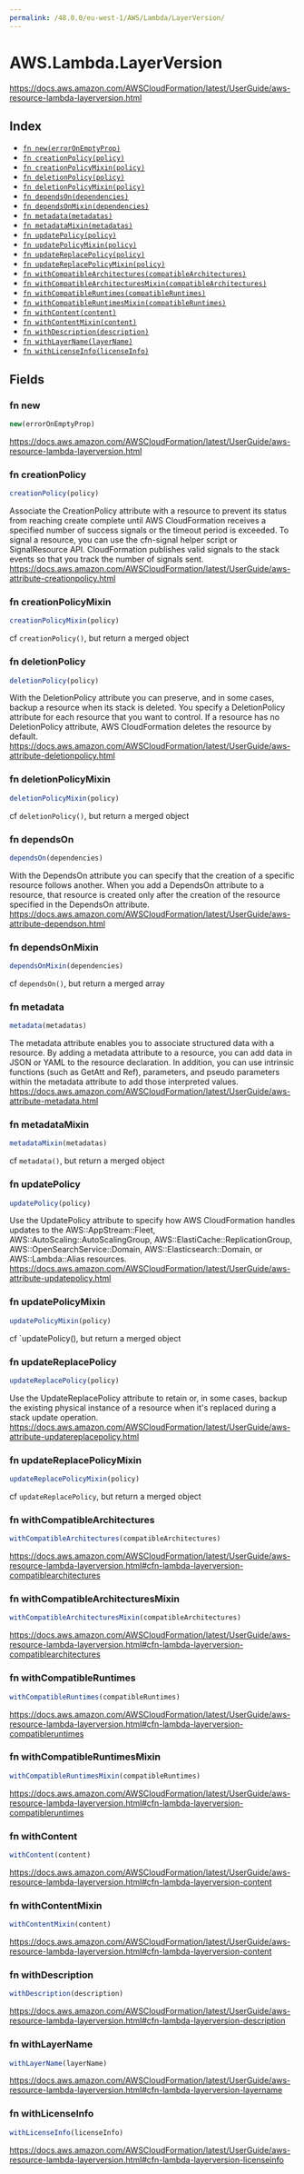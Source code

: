 ```yaml
---
permalink: /48.0.0/eu-west-1/AWS/Lambda/LayerVersion/
---
```


# AWS.Lambda.LayerVersion

https://docs.aws.amazon.com/AWSCloudFormation/latest/UserGuide/aws-resource-lambda-layerversion.html

## Index

* [`fn new(errorOnEmptyProp)`](#fn-new)
* [`fn creationPolicy(policy)`](#fn-creationpolicy)
* [`fn creationPolicyMixin(policy)`](#fn-creationpolicymixin)
* [`fn deletionPolicy(policy)`](#fn-deletionpolicy)
* [`fn deletionPolicyMixin(policy)`](#fn-deletionpolicymixin)
* [`fn dependsOn(dependencies)`](#fn-dependson)
* [`fn dependsOnMixin(dependencies)`](#fn-dependsonmixin)
* [`fn metadata(metadatas)`](#fn-metadata)
* [`fn metadataMixin(metadatas)`](#fn-metadatamixin)
* [`fn updatePolicy(policy)`](#fn-updatepolicy)
* [`fn updatePolicyMixin(policy)`](#fn-updatepolicymixin)
* [`fn updateReplacePolicy(policy)`](#fn-updatereplacepolicy)
* [`fn updateReplacePolicyMixin(policy)`](#fn-updatereplacepolicymixin)
* [`fn withCompatibleArchitectures(compatibleArchitectures)`](#fn-withcompatiblearchitectures)
* [`fn withCompatibleArchitecturesMixin(compatibleArchitectures)`](#fn-withcompatiblearchitecturesmixin)
* [`fn withCompatibleRuntimes(compatibleRuntimes)`](#fn-withcompatibleruntimes)
* [`fn withCompatibleRuntimesMixin(compatibleRuntimes)`](#fn-withcompatibleruntimesmixin)
* [`fn withContent(content)`](#fn-withcontent)
* [`fn withContentMixin(content)`](#fn-withcontentmixin)
* [`fn withDescription(description)`](#fn-withdescription)
* [`fn withLayerName(layerName)`](#fn-withlayername)
* [`fn withLicenseInfo(licenseInfo)`](#fn-withlicenseinfo)

## Fields

### fn new

```ts
new(errorOnEmptyProp)
```

https://docs.aws.amazon.com/AWSCloudFormation/latest/UserGuide/aws-resource-lambda-layerversion.html

### fn creationPolicy

```ts
creationPolicy(policy)
```

Associate the CreationPolicy attribute with a resource to prevent its status from reaching create complete until AWS CloudFormation receives a specified number of success signals or the timeout period is exceeded. To signal a resource, you can use the cfn-signal helper script or SignalResource API. CloudFormation publishes valid signals to the stack events so that you track the number of signals sent. 
https://docs.aws.amazon.com/AWSCloudFormation/latest/UserGuide/aws-attribute-creationpolicy.html

### fn creationPolicyMixin

```ts
creationPolicyMixin(policy)
```

cf `creationPolicy()`, but return a merged object

### fn deletionPolicy

```ts
deletionPolicy(policy)
```

With the DeletionPolicy attribute you can preserve, and in some cases, backup a resource when its stack is deleted. You specify a DeletionPolicy attribute for each resource that you want to control. If a resource has no DeletionPolicy attribute, AWS CloudFormation deletes the resource by default. 
https://docs.aws.amazon.com/AWSCloudFormation/latest/UserGuide/aws-attribute-deletionpolicy.html

### fn deletionPolicyMixin

```ts
deletionPolicyMixin(policy)
```

cf `deletionPolicy()`, but return a merged object

### fn dependsOn

```ts
dependsOn(dependencies)
```

With the DependsOn attribute you can specify that the creation of a specific resource follows another. When you add a DependsOn attribute to a resource, that resource is created only after the creation of the resource specified in the DependsOn attribute. 
https://docs.aws.amazon.com/AWSCloudFormation/latest/UserGuide/aws-attribute-dependson.html

### fn dependsOnMixin

```ts
dependsOnMixin(dependencies)
```

cf `dependsOn()`, but return a merged array

### fn metadata

```ts
metadata(metadatas)
```

The metadata attribute enables you to associate structured data with a resource. By adding a metadata attribute to a resource, you can add data in JSON or YAML to the resource declaration. In addition, you can use intrinsic functions (such as GetAtt and Ref), parameters, and pseudo parameters within the metadata attribute to add those interpreted values. 
https://docs.aws.amazon.com/AWSCloudFormation/latest/UserGuide/aws-attribute-metadata.html

### fn metadataMixin

```ts
metadataMixin(metadatas)
```

cf `metadata()`, but return a merged object

### fn updatePolicy

```ts
updatePolicy(policy)
```

Use the UpdatePolicy attribute to specify how AWS CloudFormation handles updates to the AWS::AppStream::Fleet, AWS::AutoScaling::AutoScalingGroup, AWS::ElastiCache::ReplicationGroup, AWS::OpenSearchService::Domain, AWS::Elasticsearch::Domain, or AWS::Lambda::Alias resources. 
https://docs.aws.amazon.com/AWSCloudFormation/latest/UserGuide/aws-attribute-updatepolicy.html

### fn updatePolicyMixin

```ts
updatePolicyMixin(policy)
```

cf `updatePolicy(), but return a merged object

### fn updateReplacePolicy

```ts
updateReplacePolicy(policy)
```

Use the UpdateReplacePolicy attribute to retain or, in some cases, backup the existing physical instance of a resource when it's replaced during a stack update operation. 
https://docs.aws.amazon.com/AWSCloudFormation/latest/UserGuide/aws-attribute-updatereplacepolicy.html

### fn updateReplacePolicyMixin

```ts
updateReplacePolicyMixin(policy)
```

cf `updateReplacePolicy`, but return a merged object

### fn withCompatibleArchitectures

```ts
withCompatibleArchitectures(compatibleArchitectures)
```

https://docs.aws.amazon.com/AWSCloudFormation/latest/UserGuide/aws-resource-lambda-layerversion.html#cfn-lambda-layerversion-compatiblearchitectures

### fn withCompatibleArchitecturesMixin

```ts
withCompatibleArchitecturesMixin(compatibleArchitectures)
```

https://docs.aws.amazon.com/AWSCloudFormation/latest/UserGuide/aws-resource-lambda-layerversion.html#cfn-lambda-layerversion-compatiblearchitectures

### fn withCompatibleRuntimes

```ts
withCompatibleRuntimes(compatibleRuntimes)
```

https://docs.aws.amazon.com/AWSCloudFormation/latest/UserGuide/aws-resource-lambda-layerversion.html#cfn-lambda-layerversion-compatibleruntimes

### fn withCompatibleRuntimesMixin

```ts
withCompatibleRuntimesMixin(compatibleRuntimes)
```

https://docs.aws.amazon.com/AWSCloudFormation/latest/UserGuide/aws-resource-lambda-layerversion.html#cfn-lambda-layerversion-compatibleruntimes

### fn withContent

```ts
withContent(content)
```

https://docs.aws.amazon.com/AWSCloudFormation/latest/UserGuide/aws-resource-lambda-layerversion.html#cfn-lambda-layerversion-content

### fn withContentMixin

```ts
withContentMixin(content)
```

https://docs.aws.amazon.com/AWSCloudFormation/latest/UserGuide/aws-resource-lambda-layerversion.html#cfn-lambda-layerversion-content

### fn withDescription

```ts
withDescription(description)
```

https://docs.aws.amazon.com/AWSCloudFormation/latest/UserGuide/aws-resource-lambda-layerversion.html#cfn-lambda-layerversion-description

### fn withLayerName

```ts
withLayerName(layerName)
```

https://docs.aws.amazon.com/AWSCloudFormation/latest/UserGuide/aws-resource-lambda-layerversion.html#cfn-lambda-layerversion-layername

### fn withLicenseInfo

```ts
withLicenseInfo(licenseInfo)
```

https://docs.aws.amazon.com/AWSCloudFormation/latest/UserGuide/aws-resource-lambda-layerversion.html#cfn-lambda-layerversion-licenseinfo